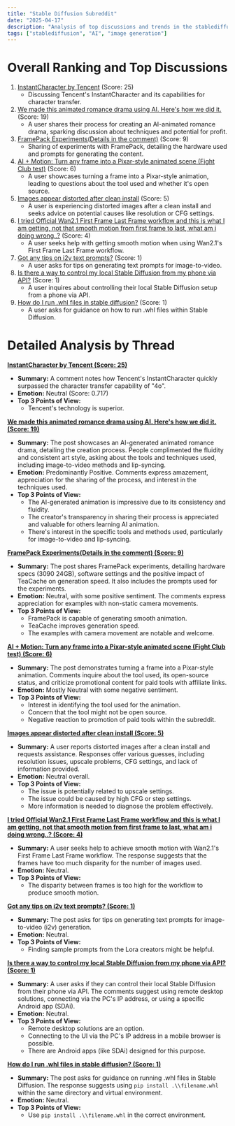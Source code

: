 ```yaml
---
title: "Stable Diffusion Subreddit"
date: "2025-04-17"
description: "Analysis of top discussions and trends in the stablediffusion subreddit"
tags: ["stablediffusion", "AI", "image generation"]
---
```


# Overall Ranking and Top Discussions
1.  [InstantCharacter by Tencent](https://www.reddit.com/gallery/1k1hyyl) (Score: 25)
    *   Discussing Tencent's InstantCharacter and its capabilities for character transfer.
2.  [We made this animated romance drama using AI. Here's how we did it.](https://v.redd.it/hmhgao1xbfve1) (Score: 19)
    *   A user shares their process for creating an AI-animated romance drama, sparking discussion about techniques and potential for profit.
3.  [FramePack Experiments(Details in the comment)](https://v.redd.it/1tp3d48e5gve1) (Score: 9)
    *   Sharing of experiments with FramePack, detailing the hardware used and prompts for generating the content.
4.  [AI + Motion: Turn any frame into a Pixar-style animated scene (Fight Club test)](https://v.redd.it/akfldzo7bfve1) (Score: 6)
    *   A user showcases turning a frame into a Pixar-style animation, leading to questions about the tool used and whether it's open source.
5.  [Images appear distorted after clean install](https://i.redd.it/ttvkjc0emfve1.png) (Score: 5)
    *   A user is experiencing distorted images after a clean install and seeks advice on potential causes like resolution or CFG settings.
6.  [I tried Official Wan2.1 First Frame Last Frame workflow and this is what I am getting, not that smooth motion from first frame to last, what am i doing wrong..?](https://www.reddit.com/r/StableDiffusion/comments/1k1k3gd/i_tried_official_wan21_first_frame_last_frame/) (Score: 4)
    *   A user seeks help with getting smooth motion when using Wan2.1's First Frame Last Frame workflow.
7.  [Got any tips on i2v text prompts?](https://www.reddit.com/r/StableDiffusion/comments/1k1iwgx/got_any_tips_on_i2v_text_prompts/) (Score: 1)
    *   A user asks for tips on generating text prompts for image-to-video.
8.  [Is there a way to control my local Stable Diffusion from my phone via API?](https://www.reddit.com/r/StableDiffusion/comments/1k1j6ft/is_there_a_way_to_control_my_local_stable/) (Score: 1)
    *   A user inquires about controlling their local Stable Diffusion setup from a phone via API.
9.  [How do I run .whl files in stable diffusion?](https://www.reddit.com/r/StableDiffusion/comments/1k1jfbr/how_do_i_run_whl_files_in_stable_diffusion/) (Score: 1)
    *   A user asks for guidance on how to run .whl files within Stable Diffusion.

# Detailed Analysis by Thread
**[InstantCharacter by Tencent (Score: 25)](https://www.reddit.com/gallery/1k1hyyl)**
*   **Summary:** A comment notes how Tencent's InstantCharacter quickly surpassed the character transfer capability of "4o".
*   **Emotion:** Neutral (Score: 0.717)
*   **Top 3 Points of View:**
    *   Tencent's technology is superior.

**[We made this animated romance drama using AI. Here's how we did it. (Score: 19)](https://v.redd.it/hmhgao1xbfve1)**
*   **Summary:**  The post showcases an AI-generated animated romance drama, detailing the creation process. People complimented the fluidity and consistent art style, asking about the tools and techniques used, including image-to-video methods and lip-syncing.
*   **Emotion:** Predominantly Positive. Comments express amazement, appreciation for the sharing of the process, and interest in the techniques used.
*   **Top 3 Points of View:**
    *   The AI-generated animation is impressive due to its consistency and fluidity.
    *   The creator's transparency in sharing their process is appreciated and valuable for others learning AI animation.
    *   There's interest in the specific tools and methods used, particularly for image-to-video and lip-syncing.

**[FramePack Experiments(Details in the comment) (Score: 9)](https://v.redd.it/1tp3d48e5gve1)**
*   **Summary:**  The post shares FramePack experiments, detailing hardware specs (3090 24GB), software settings and the positive impact of TeaCache on generation speed.  It also includes the prompts used for the experiments.
*   **Emotion:** Neutral, with some positive sentiment. The comments express appreciation for examples with non-static camera movements.
*   **Top 3 Points of View:**
    *   FramePack is capable of generating smooth animation.
    *   TeaCache improves generation speed.
    *   The examples with camera movement are notable and welcome.

**[AI + Motion: Turn any frame into a Pixar-style animated scene (Fight Club test) (Score: 6)](https://v.redd.it/akfldzo7bfve1)**
*   **Summary:** The post demonstrates turning a frame into a Pixar-style animation.  Comments inquire about the tool used, its open-source status, and criticize promotional content for paid tools with affiliate links.
*   **Emotion:** Mostly Neutral with some negative sentiment.
*   **Top 3 Points of View:**
    *   Interest in identifying the tool used for the animation.
    *   Concern that the tool might not be open source.
    *   Negative reaction to promotion of paid tools within the subreddit.

**[Images appear distorted after clean install (Score: 5)](https://i.redd.it/ttvkjc0emfve1.png)**
*   **Summary:** A user reports distorted images after a clean install and requests assistance.  Responses offer various guesses, including resolution issues, upscale problems, CFG settings, and lack of information provided.
*   **Emotion:** Neutral overall.
*   **Top 3 Points of View:**
    *   The issue is potentially related to upscale settings.
    *   The issue could be caused by high CFG or step settings.
    *   More information is needed to diagnose the problem effectively.

**[I tried Official Wan2.1 First Frame Last Frame workflow and this is what I am getting, not that smooth motion from first frame to last, what am i doing wrong..? (Score: 4)](https://www.reddit.com/r/StableDiffusion/comments/1k1k3gd/i_tried_official_wan21_first_frame_last_frame/)**
*   **Summary:** A user seeks help to achieve smooth motion with Wan2.1's First Frame Last Frame workflow. The response suggests that the frames have too much disparity for the number of images used.
*   **Emotion:** Neutral.
*   **Top 3 Points of View:**
    *   The disparity between frames is too high for the workflow to produce smooth motion.

**[Got any tips on i2v text prompts? (Score: 1)](https://www.reddit.com/r/StableDiffusion/comments/1k1iwgx/got_any_tips_on_i2v_text_prompts/)**
*   **Summary:** The post asks for tips on generating text prompts for image-to-video (i2v) generation.
*   **Emotion:** Neutral.
*   **Top 3 Points of View:**
    *   Finding sample prompts from the Lora creators might be helpful.

**[Is there a way to control my local Stable Diffusion from my phone via API? (Score: 1)](https://www.reddit.com/r/StableDiffusion/comments/1k1j6ft/is_there_a_way_to_control_my_local_stable/)**
*   **Summary:** A user asks if they can control their local Stable Diffusion from their phone via API. The comments suggest using remote desktop solutions, connecting via the PC's IP address, or using a specific Android app (SDAi).
*   **Emotion:** Neutral.
*   **Top 3 Points of View:**
    *   Remote desktop solutions are an option.
    *   Connecting to the UI via the PC's IP address in a mobile browser is possible.
    *   There are Android apps (like SDAi) designed for this purpose.

**[How do I run .whl files in stable diffusion? (Score: 1)](https://www.reddit.com/r/StableDiffusion/comments/1k1jfbr/how_do_i_run_whl_files_in_stable_diffusion/)**
*   **Summary:** The post asks for guidance on running .whl files in Stable Diffusion. The response suggests using `pip install .\\filename.whl` within the same directory and virtual environment.
*   **Emotion:** Neutral.
*   **Top 3 Points of View:**
    *   Use `pip install .\\filename.whl` in the correct environment.
